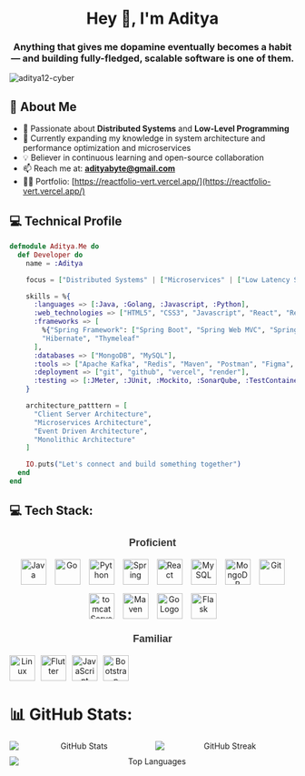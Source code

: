 <h1 align="center">Hey 👋, I'm Aditya</h1>

<h3 align="center">Anything that gives me dopamine eventually becomes a habit — and building fully-fledged, scalable software is one of them.</h3>
  
<p align="left"> <img src="https://komarev.com/ghpvc/?username=aditya12-cyber&label=Profile%20views&color=0e75b6&style=flat" alt="aditya12-cyber" /> </p>

## 🚀 About Me

- 🔭 Passionate about **Distributed Systems** and **Low-Level Programming**
- 🌱 Currently expanding my knowledge in system architecture and performance optimization and microservices
- 💡 Believer in continuous learning and open-source collaboration
- 📫 Reach me at: **adityabyte@gmail.com**
- 👨‍💻 Portfolio: [https://reactfolio-vert.vercel.app/](https://reactfolio-vert.vercel.app/)

## 💻 Technical Profile

```elixir
defmodule Aditya.Me do
  def Developer do
    name = :Aditya

    focus = ["Distributed Systems" | ["Microservices" | ["Low Latency Systems" | ["SAAS" | []]]]]

    skills = %{
      :languages => [:Java, :Golang, :Javascript, :Python],
      :web_technologies => ["HTML5", "CSS3", "Javascript", "React", "Redux", "GSAP", "TailwindCSS", "bootstrap"],
      :frameworks => [
        %{"Spring Framework": ["Spring Boot", "Spring Web MVC", "Spring Security", "Spring Batch"]},
        "Hibernate", "Thymeleaf"
      ],
      :databases => ["MongoDB", "MySQL"],
      :tools => ["Apache Kafka", "Redis", "Maven", "Postman", "Figma", "LucidChart"],
      :deployment => ["git", "github", "vercel", "render"],
      :testing => [:JMeter, :JUnit, :Mockito, :SonarQube, :TestContainers, :PyTest, :Github_Actions]
    }

    architecture_patttern = [
      "Client Server Architecture",
      "Microservices Architecture",
      "Event Driven Architecture",
      "Monolithic Architecture"
    ]

    IO.puts("Let's connect and build something together")
  end
end
```

<!--
```golang
package main

import "fmt"

type Developer struct {
    Name   string
    Focus  []string
    Skills map[string][]string
}

func main() {
    aditya := Developer{
        Name:  "Aditya Pawar",
        Focus: []string{"Backend Development", "System Design"},
        Skills: map[string][]string{
            "Languages":   {"Java", "Golang", "Python", "JavaScript"},
            "Frameworks": {"Spring Boot", "Spring Framework", "Gorilla Mux", "Flask"},
            "Databases":  {"MySQL", "MongoDB", "PostgreSQL"},
            "DevOps":     {"Docker", "Git", "Maven", "Linux"},
            "Frontend":   {"React", "HTML/CSS", "Bootstrap"},
        },
    }
    
    fmt.Println(aditya)
    fmt.Println("Let's connect and build something great together!")
}
```
-->
<!--
```
package github.readme;
// Author @AdityaByte

import java.util.List;

class SoftwareEngineer{

  private String name;
  private String role;
  private List<String> skills;
    
    public SoftwareEngineer(){
      this.name = "Aditya Pawar";
      this.role = "Software Engineer";
      this.skills = Arrays.asList("Java" , "Spring framework" , "Python" , "Javascript" , "Git" , "Figma" , "Mongodb" , "MySQL");
    }

    public String sayHi(){
      System.out.println("Thanks for dropping by, Hope you find some of my work interesting.");
    }
}

public class Main(){
  public static void main(String[] args){
    SoftwareEngineer engineer = new SoftwareEngineer();
    engineer.sayHi();
  }
}
```
-->


## 💻 Tech Stack:

<!-- Proficient Section -->
<div align="center">
    <h3 style="font-family: 'Arial', sans-serif; font-size: 18px; color: #333;">Proficient</h3>
</div>

<div style="display: flex; flex-wrap: wrap; gap: 10px;">
    <div align="center" style="display: flex; flex-wrap: wrap; justify-content: center; gap: 15px;">
        <!-- Languages -->
        <img src="https://cdn.jsdelivr.net/gh/devicons/devicon@latest/icons/java/java-original.svg" alt="Java" width="45" height="45" />
        <img src="https://cdn.jsdelivr.net/gh/devicons/devicon@latest/icons/go/go-original.svg" alt="Go" width="45" height="45" />
        <img src="https://cdn.jsdelivr.net/gh/devicons/devicon@latest/icons/python/python-original.svg" alt="Python" width="45" height="45" />
        <img src="https://cdn.jsdelivr.net/gh/devicons/devicon@latest/icons/spring/spring-original-wordmark.svg" alt="Spring" width="45" height="45" />
        <img src="https://cdn.jsdelivr.net/gh/devicons/devicon@latest/icons/react/react-original.svg" alt="React" width="45" height="45" />
        <img src="https://cdn.jsdelivr.net/gh/devicons/devicon@latest/icons/mysql/mysql-original-wordmark.svg" alt="MySQL" width="45" height="45" />
        <img src="https://cdn.jsdelivr.net/gh/devicons/devicon@latest/icons/mongodb/mongodb-original.svg" alt="MongoDB" width="45" height="45" />
        <img src="https://cdn.jsdelivr.net/gh/devicons/devicon@latest/icons/git/git-original.svg" alt="Git" width="45" height="45" />
        <img src="https://cdn.jsdelivr.net/gh/devicons/devicon@latest/icons/tomcat/tomcat-original.svg" alt="tomcatServer" width="45" height="45" />
        <img src="https://cdn.jsdelivr.net/gh/devicons/devicon@latest/icons/maven/maven-original.svg" alt="Maven" width="45" height="45" />
        <img src="https://golang.org/doc/gopher/gophercolor.png" alt="Go Logo" width="45" height="45" />
        <img src="https://cdn.jsdelivr.net/gh/devicons/devicon@latest/icons/flask/flask-original.svg" alt="Flask" width="45" height="45" />
    </div>
</div>

<!-- Familiar Section -->
<div align="center">
    <h3 style="font-family: 'Arial', sans-serif; font-size: 18px; color: #333;">Familiar</h3>
</div>

<div style="display: flex; flex-wrap: wrap; gap: 15px;">
    <div align="center" style="display: flex; flex-wrap: wrap; justify-content: center; gap: 10px;">
        <img src="https://cdn.jsdelivr.net/gh/devicons/devicon@latest/icons/linux/linux-original.svg" alt="Linux" width="45" height="45" />
        <img src="https://cdn.jsdelivr.net/gh/devicons/devicon@latest/icons/flutter/flutter-original.svg" alt="Flutter" width="45" height="45" />
        <img src="https://cdn.jsdelivr.net/gh/devicons/devicon@latest/icons/javascript/javascript-original.svg" alt="JavaScript" width="45" height="45" />
        <img src="https://cdn.jsdelivr.net/gh/devicons/devicon@latest/icons/bootstrap/bootstrap-original.svg" alt="Bootstrap" width="45" height="45" />
    </div>
</div>


# 📊 GitHub Stats:

<div align="center">
    <div style="display: flex; justify-content: center; flex-wrap: wrap; gap: 10px; max-width: 100%;">
        <img src="https://github-readme-stats.vercel.app/api?username=AdityaByte&theme=dark&hide_border=false&include_all_commits=false&count_private=false" alt="GitHub Stats" style="flex: 1; min-width: 200px;" />
        <img src="https://github-readme-streak-stats.herokuapp.com/?user=AdityaByte&theme=dark&hide_border=false" alt="GitHub Streak" style="flex: 1; min-width: 200px;" />
        <img src="https://github-readme-stats.vercel.app/api/top-langs/?username=AdityaByte&theme=dark&hide_border=false&include_all_commits=false&count_private=false&layout=compact" alt="Top Languages" style="flex: 1; min-width: 200px;" />
    </div>
</div>




